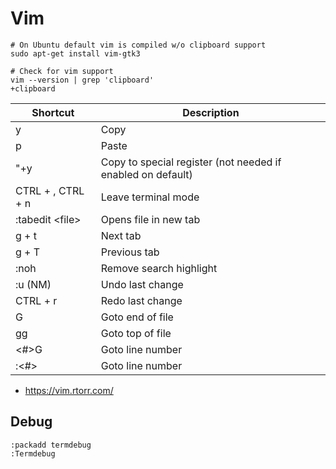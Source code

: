 # Vim
```
# On Ubuntu default vim is compiled w/o clipboard support
sudo apt-get install vim-gtk3

# Check for vim support
vim --version | grep 'clipboard'
+clipboard
```
| Shortcut | Description |
| -------- | ----------- |
| y  | Copy | 
| p  | Paste |
| "+y | Copy to special register (not needed if enabled on default) |
| CTRL + \, CTRL + n | Leave terminal mode |
| :tabedit \<file> | Opens file in new tab |
| g + t | Next tab |
| g + T | Previous tab |
| :noh | Remove search highlight |
| :u (NM) | Undo last change |
| CTRL + r | Redo last change |
| G | Goto end of file |
| gg | Goto top of file |
| \<#>G | Goto line number |
| :\<#> | Goto line number |

- https://vim.rtorr.com/

## Debug
```
:packadd termdebug
:Termdebug
```